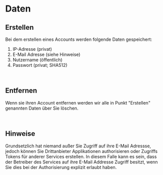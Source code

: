 # Daten
## Erstellen
Bei dem erstellen eines Accounts werden folgende Daten gespeichert:
1. IP-Adresse (privat)
2. E-Mail Adresse (siehe Hinweise)
3. Nutzername (öffentlich)
4. Passwort (privat; SHA512)

<br>

## Entfernen
Wenn sie ihren Account entfernen werden wir alle in Punkt "Erstellen" genannten Daten über Sie löschen.

<br>

## Hinweise
Grundsetzlich hat niemand außer Sie Zugriff auf ihre E-Mail Adressse, jedoch können Sie Drittanbieter Applikationen authorisieren oder Zugriffs Tokens für anderer Services erstellen. In diesem Falle kann es sein, dass der Betreiber des Services auf ihre E-Mail Addresse Zugriff besitzt, wenn Sie dies bei der Authorisierung explizit erlaubt haben.